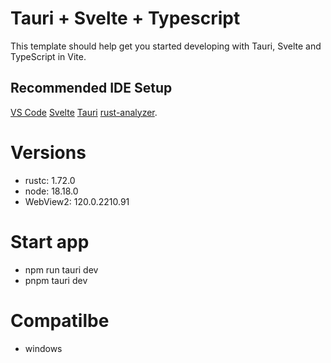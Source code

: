 # Tauri + Svelte + Typescript

This template should help get you started developing with Tauri, Svelte and TypeScript in Vite.

## Recommended IDE Setup

[VS Code](https://code.visualstudio.com/)
[Svelte](https://marketplace.visualstudio.com/items?itemName=svelte.svelte-vscode) 
[Tauri](https://marketplace.visualstudio.com/items?itemName=tauri-apps.tauri-vscode)
[rust-analyzer](https://marketplace.visualstudio.com/items?itemName=rust-lang.rust-analyzer).

# Versions
- rustc: 1.72.0
- node: 18.18.0
- WebView2: 120.0.2210.91

# Start app
- npm run tauri dev
- pnpm tauri dev

# Compatilbe
  - windows
